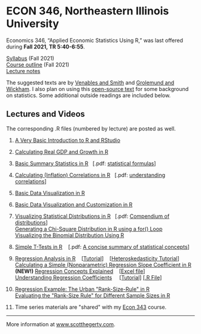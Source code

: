 # ECON 346, Northeastern Illinois University

Economics 346, “Applied Economic Statistics Using R,” was last offered during **Fall 2021, TR 5:40-6:55**. 

[Syllabus](https://github.com/hegerty/ECON346/blob/main/ECON346_Syl_F21.pdf) (Fall 2021)    
[Course outline](https://github.com/hegerty/ECON346/blob/main/ECON346_CourseOutline_F21.pdf) (Fall 2021)  
[Lecture notes](https://github.com/hegerty/ECON346/blob/main/Applied_Economics_R_Notes_Hegerty_2021.pdf)

The suggested texts are by [Venables and Smith](https://cran.r-project.org/doc/manuals/r-release/R-intro.pdf) and [Grolemund and Wickham](https://r4ds.had.co.nz/). I also plan on using this [open-source text](https://openstax.org/details/books/introductory-statistics) for some background on statistics. Some additional outside readings are included below.

## Lectures and Videos
The corresponding .R files (numbered by lecture) are posted as well.

1. [A Very Basic Introduction to R and RStudio](https://youtu.be/is5BXo0HfZs)                                           
2. [Calculating Real GDP and Growth in R](https://youtu.be/orqhOGiHDZQ)                                                   
3. [Basic Summary Statistics in R](https://youtu.be/C4K31VFDb1s)&nbsp;&nbsp; [.pdf: [statistical formulas](http://integral-table.com/downloads/stats.pdf)]                                      
4. [Calculating (Inflation) Correlations in R](https://youtu.be/9Y6yFliG1Fg)&nbsp;&nbsp; [.pdf: [understanding correlations](https://www.japi.org/article/files/principles_of_correlation_analysis.pdf)]                             
5. [Basic Data Visualization in R](https://youtu.be/z_qFjlDm8Sc)                                                                              
6. [Basic Data Visualization and Customization in R](https://www.youtube.com/watch?v=z_qFjlDm8Sc)                                                   
7. [Visualizing Statistical Distributions in R](https://youtu.be/qG7hByQnzuY)&nbsp;&nbsp; [.pdf: [Compendium of distributions](https://www.causascientia.org/math_stat/Dists/Compendium.pdf)]    
   [Generating a Chi-Square Distribution in R using a for() Loop](https://youtu.be/PF6dXy_dk-k)  
   [Visualizing the Binomial Distribution Using R](https://youtu.be/TH1_bXRdWUQ)

8. [Simple T-Tests in R](https://youtu.be/1bK34Of2v6g) &nbsp;&nbsp; [.pdf: [A concise summary of statistical concepts](https://cbmm.mit.edu/sites/default/files/documents/probability_handout.pdf)] 

9. [Regression Analysis in R](https://youtu.be/qN_ulTayz2U) &nbsp;&nbsp; [[Tutorial](https://github.com/hegerty/ECON346/blob/main/Lec09_Regression.md)] &nbsp;&nbsp; [[Heteroskedasticity Tutorial](https://github.com/hegerty/ECON346/blob/main/Lec09_Heteroskedasticity.md)]                                                             
   [Calculating a Simple (Nonparametric) Regression Slope Coefficient in R](https://youtu.be/_MD-y3djXlc)                    
    **(NEW!)** [Regression Concepts Explained](https://youtu.be/Io-tVaXpNkw)  &nbsp;&nbsp; [[Excel file](https://github.com/hegerty/ECON346/blob/main/Regression_Econ318_Data_Example.xlsx)]  
    [Understanding Regression Coefficients](https://youtu.be/cBlOw1XWAtc)&nbsp;&nbsp;&nbsp;&nbsp; [[Tutorial]](https://github.com/hegerty/ECON310/blob/main/310_Regression_Coefficients.md) [[.R File]](https://github.com/hegerty/ECON310/blob/main/310_Regression_Coefficients.R)  

 10. [Regression Example: The Urban "Rank-Size-Rule" in R](https://youtu.be/ezufZhSoY7s)                                          
    [Evaluating the "Rank-Size Rule" for Different Sample Sizes in R](https://youtu.be/lUyuoI9KiSI) 
    
11. Time series materials are "shared" with my [Econ 343](https://github.com/hegerty/ECON343) course.    
 
 ___
 More information at www.scotthegerty.com.
   
